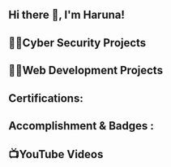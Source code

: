 ## Hi there 👋, I'm Haruna!

<h2>👨‍💻Cyber Security Projects </h2>

<h2>👨‍💻Web Development Projects </h2>

<h2> Certifications:</h2>

<h2> Accomplishment & Badges :</h2>

<h2>📺YouTube Videos</h2>

<!--
**HarunaTech/HarunaTech** is a ✨ _special_ ✨ repository because its `README.md` (this file) appears on your GitHub profile.

Here are some ideas to get you started:

- 🔭 I’m currently working on ...
- 🌱 I’m currently learning ...
- 👯 I’m looking to collaborate on ...
- 🤔 I’m looking for help with ...
- 💬 Ask me about ...
- 📫 How to reach me: ...
- 😄 Pronouns: ...
- ⚡ Fun fact: ...
-->
